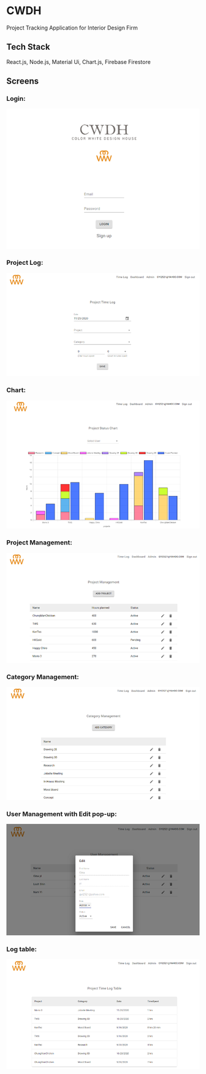 # CWDH

Project Tracking Application for Interior Design Firm

## Tech Stack

React.js, Node.js, Material Ui, Chart.js, Firebase Firestore

## Screens

### Login:

![Alt text](images/login.png)

### Project Log:

![Alt text](images/log.png)

### Chart:

![Alt text](images/chart.png)

### Project Management:

![Alt text](images/project.png)

### Category Management:

![Alt text](images/category.png)

### User Management with Edit pop-up:

![Alt text](images/user.png)

### Log table:

![Alt text](images/table.png)
